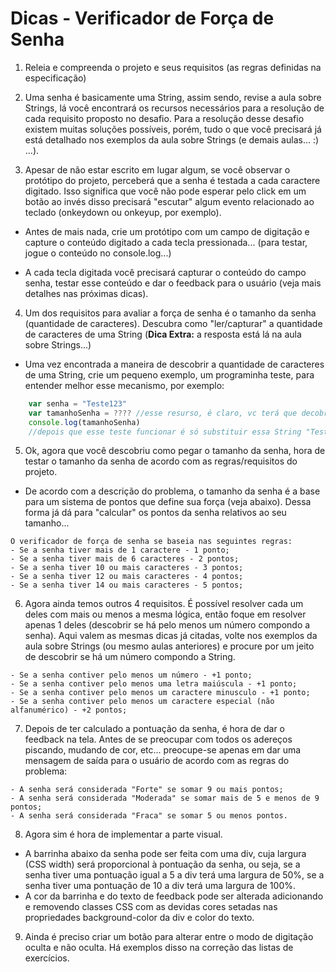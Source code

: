 # Dicas - Verificador de Força de Senha
1. Releia e compreenda o projeto e seus requisitos (as regras definidas na especificação)

2. Uma senha é basicamente uma String, assim sendo, revise a aula sobre Strings, lá você encontrará os recursos necessários para a resolução de cada requisito proposto no desafio. Para a resolução desse desafio existem muitas soluções possíveis, porém, tudo o que você precisará já está detalhado nos exemplos da aula sobre Strings (e demais aulas... :) ...). 

3. Apesar de não estar escrito em lugar algum, se você observar o protótipo do projeto, perceberá que a senha é testada a cada caractere digitado. Isso significa que você não pode esperar pelo click em um botão ao invés disso precisará "escutar" algum evento relacionado ao teclado (onkeydown ou onkeyup, por exemplo). 
- Antes de mais nada, crie um protótipo com um campo de digitação e capture o conteúdo digitado a cada tecla pressionada... (para testar, jogue o conteúdo no console.log...)

- A cada tecla digitada você precisará capturar o conteúdo do campo senha, testar esse conteúdo e dar o feedback para o usuário (veja mais detalhes nas próximas dicas).   

4. Um dos requisitos para avaliar a força de senha é o tamanho da senha (quantidade de caracteres). Descubra como "ler/capturar" a quantidade de caracteres de uma String (**Dica Extra:** a resposta está lá na aula sobre Strings...)
- Uma vez encontrada a maneira de descobrir a quantidade de caracteres de uma String, crie um pequeno exemplo, um programinha teste, para entender melhor esse mecanismo, por exemplo:

~~~JavaScript 
    var senha = "Teste123" 
    var tamanhoSenha = ???? //esse resurso, é claro, vc terá que decobrir revisando a aula ;) 
    console.log(tamanhoSenha)
    //depois que esse teste funcionar é só substituir essa String "Teste123" pelo que foi digitado na tela...
~~~

5. Ok, agora que você descobriu como pegar o tamanho da senha, hora de testar o tamanho da senha de acordo com as regras/requisitos do projeto. 
- De acordo com a descrição do problema, o tamanho da senha é a base para um sistema de pontos que define sua força (veja abaixo). Dessa forma já dá para "calcular" os pontos da senha relativos ao seu tamanho... 
~~~
O verificador de força de senha se baseia nas seguintes regras: 
- Se a senha tiver mais de 1 caractere - 1 ponto;
- Se a senha tiver mais de 6 caracteres - 2 pontos;
- Se a senha tiver 10 ou mais caracteres - 3 pontos;
- Se a senha tiver 12 ou mais caracteres - 4 pontos;
- Se a senha tiver 14 ou mais caracteres - 5 pontos;
~~~

6. Agora ainda temos outros 4 requisitos. É possível resolver cada um deles com mais ou menos a mesma lógica, então foque em resolver apenas 1 deles (descobrir se há pelo menos um número compondo a senha). Aqui valem as mesmas dicas já citadas, volte nos exemplos da aula sobre Strings (ou mesmo aulas anteriores) e procure por um jeito de descobrir se há um número compondo a String. 

~~~
- Se a senha contiver pelo menos um número - +1 ponto;
- Se a senha contiver pelo menos uma letra maiúscula - +1 ponto;
- Se a senha contiver pelo menos um caractere minusculo - +1 ponto;
- Se a senha contiver pelo menos um caractere especial (não alfanumérico) - +2 pontos;
~~~

7. Depois de ter calculado a pontuação da senha, é hora de dar o feedback na tela. Antes de se preocupar com todos os adereços piscando, mudando de cor, etc... preocupe-se apenas em dar uma mensagem de saída para o usuário de acordo com as regras do problema:

~~~
- A senha será considerada "Forte" se somar 9 ou mais pontos;  
- A senha será considerada "Moderada" se somar mais de 5 e menos de 9 pontos;
- A senha será considerada "Fraca" se somar 5 ou menos pontos.
~~~ 

8. Agora sim é hora de implementar a parte visual. 
- A barrinha abaixo da senha pode ser feita com uma div, cuja largura (CSS width) será proporcional à pontuação da senha, ou seja, se a senha tiver uma pontuação igual a 5 a div terá uma largura de 50%, se a senha tiver uma pontuação de 10 a div terá uma largura de 100%. 
- A cor da barrinha e do texto de feedback pode ser alterada adicionando e removendo classes CSS com as devidas cores setadas nas propriedades background-color da div e color do texto.

9. Ainda é preciso criar um botão para alterar entre o modo de digitação oculta e não oculta. Há exemplos disso na correção das listas de exercícios. 

